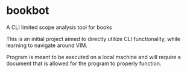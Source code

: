 # bookbot

A CLI limited scope analysis tool for books

This is an initial project aimed to directly utilize CLI functionality,
while learning to navigate around VIM.

Program is meant to be executed on a local machine and will require a document
that is allowed for the program to properly function.